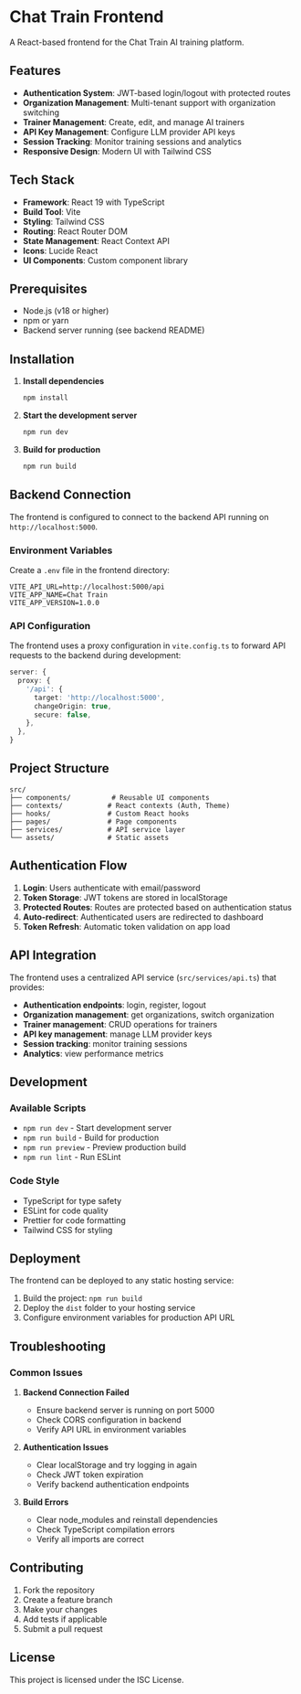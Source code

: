 # Chat Train Frontend

A React-based frontend for the Chat Train AI training platform.

## Features

- **Authentication System**: JWT-based login/logout with protected routes
- **Organization Management**: Multi-tenant support with organization switching
- **Trainer Management**: Create, edit, and manage AI trainers
- **API Key Management**: Configure LLM provider API keys
- **Session Tracking**: Monitor training sessions and analytics
- **Responsive Design**: Modern UI with Tailwind CSS

## Tech Stack

- **Framework**: React 19 with TypeScript
- **Build Tool**: Vite
- **Styling**: Tailwind CSS
- **Routing**: React Router DOM
- **State Management**: React Context API
- **Icons**: Lucide React
- **UI Components**: Custom component library

## Prerequisites

- Node.js (v18 or higher)
- npm or yarn
- Backend server running (see backend README)

## Installation

1. **Install dependencies**
   ```bash
   npm install
   ```

2. **Start the development server**
   ```bash
   npm run dev
   ```

3. **Build for production**
   ```bash
   npm run build
   ```

## Backend Connection

The frontend is configured to connect to the backend API running on `http://localhost:5000`. 

### Environment Variables

Create a `.env` file in the frontend directory:

```env
VITE_API_URL=http://localhost:5000/api
VITE_APP_NAME=Chat Train
VITE_APP_VERSION=1.0.0
```

### API Configuration

The frontend uses a proxy configuration in `vite.config.ts` to forward API requests to the backend during development:

```typescript
server: {
  proxy: {
    '/api': {
      target: 'http://localhost:5000',
      changeOrigin: true,
      secure: false,
    },
  },
}
```

## Project Structure

```
src/
├── components/          # Reusable UI components
├── contexts/           # React contexts (Auth, Theme)
├── hooks/              # Custom React hooks
├── pages/              # Page components
├── services/           # API service layer
└── assets/             # Static assets
```

## Authentication Flow

1. **Login**: Users authenticate with email/password
2. **Token Storage**: JWT tokens are stored in localStorage
3. **Protected Routes**: Routes are protected based on authentication status
4. **Auto-redirect**: Authenticated users are redirected to dashboard
5. **Token Refresh**: Automatic token validation on app load

## API Integration

The frontend uses a centralized API service (`src/services/api.ts`) that provides:

- **Authentication endpoints**: login, register, logout
- **Organization management**: get organizations, switch organization
- **Trainer management**: CRUD operations for trainers
- **API key management**: manage LLM provider keys
- **Session tracking**: monitor training sessions
- **Analytics**: view performance metrics

## Development

### Available Scripts

- `npm run dev` - Start development server
- `npm run build` - Build for production
- `npm run preview` - Preview production build
- `npm run lint` - Run ESLint

### Code Style

- TypeScript for type safety
- ESLint for code quality
- Prettier for code formatting
- Tailwind CSS for styling

## Deployment

The frontend can be deployed to any static hosting service:

1. Build the project: `npm run build`
2. Deploy the `dist` folder to your hosting service
3. Configure environment variables for production API URL

## Troubleshooting

### Common Issues

1. **Backend Connection Failed**
   - Ensure backend server is running on port 5000
   - Check CORS configuration in backend
   - Verify API URL in environment variables

2. **Authentication Issues**
   - Clear localStorage and try logging in again
   - Check JWT token expiration
   - Verify backend authentication endpoints

3. **Build Errors**
   - Clear node_modules and reinstall dependencies
   - Check TypeScript compilation errors
   - Verify all imports are correct

## Contributing

1. Fork the repository
2. Create a feature branch
3. Make your changes
4. Add tests if applicable
5. Submit a pull request

## License

This project is licensed under the ISC License.
